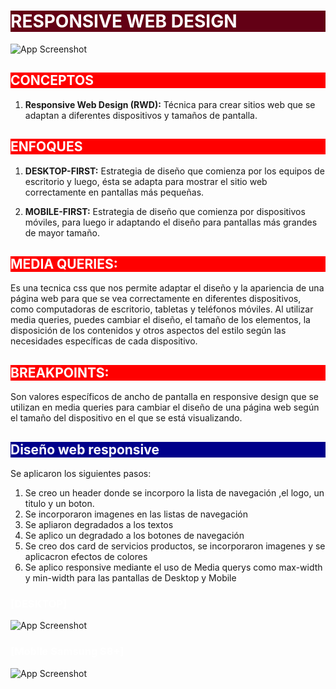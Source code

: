 # <h1 style="color: white; background-color: rgb(99, 0, 21);">RESPONSIVE WEB DESIGN</h1>

![App Screenshot](https://www.tutorialspoint.com/css/images/responsive.jpg)

## <h2 style="color: white; background-color: red;">CONCEPTOS</h2>

1. **Responsive Web Design (RWD):** Técnica para crear sitios web que se adaptan a diferentes dispositivos y tamaños de pantalla.

## <h2 style="color: white; background-color: red;">ENFOQUES</h2>

1. **DESKTOP-FIRST:**
Estrategia de diseño que comienza por los equipos de escritorio y luego, ésta se adapta para mostrar el sitio web correctamente en pantallas más pequeñas.
   
2. **MOBILE-FIRST:**
Estrategia de diseño que comienza por dispositivos móviles, para luego ir adaptando el diseño para pantallas más grandes de mayor tamaño.


## <h2 style="color: white; background-color:red ;">MEDIA QUERIES: </h2>

Es una tecnica css que nos permite adaptar el diseño y la apariencia de una página web para que se vea correctamente en diferentes dispositivos, como computadoras de escritorio, tabletas y teléfonos móviles. Al utilizar media queries, puedes cambiar el diseño, el tamaño de los elementos, la disposición de los contenidos y otros aspectos del estilo según las necesidades específicas de cada dispositivo.

## <h2 style="color: white; background-color:red ;">BREAKPOINTS: </h2>
Son valores específicos de ancho de pantalla en responsive design que se utilizan en media queries para cambiar el diseño de una página web según el tamaño del dispositivo en el que se está visualizando.


## <h2 style="color: white; background-color:darkblue ;">Diseño web responsive</h2>

Se aplicaron los siguientes pasos: 

1. Se creo un header donde se incorporo la lista de navegación ,el logo, un titulo y un boton.
2. Se incorporaron imagenes en las listas de navegación
3. Se apliaron degradados a los textos
4. Se aplico un degradado a los botones de navegación
5. Se  creo dos card  de servicios productos, se incorporaron imagenes y se aplicacron efectos de colores 
6. Se aplico responsive mediante el uso de Media querys como max-width y min-width para las pantallas de Desktop y Mobile

	
### <h3 style="color: white">[DESKTOP]</h3> 

 ![App Screenshot](https://i.ibb.co/XSpt5Ts/Responsive-WEB.png)

### <h3 style="color: white">[Mobile Samsung S8+]</h3> 

 ![App Screenshot](https://i.ibb.co/nDV7LRT/MOBILE.png)

 